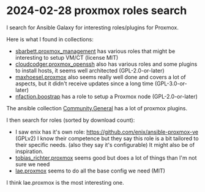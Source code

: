 # 2024-02-28 proxmox roles search

I search for Ansible Galaxy for interesting roles/plugins for Proxmox.

Here is what I found in collections:

* [sbarbett.proxmox_management](https://galaxy.ansible.com/ui/repo/published/sbarbett/proxmox_management) has various roles that might be interesting to setup VM/CT (license MIT)
* [cloudcodger.proxmox_openssh](https://galaxy.ansible.com/ui/repo/published/cloudcodger/proxmox_openssh) also has various roles and some plugins to install hosts, it seems well architected (GPL-2.0-or-later)
* [maxhoesel.proxmox](https://galaxy.ansible.com/ui/repo/published/maxhoesel/proxmox) also seems really well done and covers a lot of aspects,
  but it didn't receive updates since a long time (GPL-3.0-or-later)
* [nfaction.boostrap](https://galaxy.ansible.com/ui/repo/published/nfaction/boostrap) has a role to setup a Proxmox node (GPL-2.0-or-later)


The ansible collection [Community.General](https://docs.ansible.com/ansible/latest/collections/community/general/) has a lot of proxmox plugins.

I then search for roles (sorted by download count):
* I saw enix has it's own role: https://github.com/enix/ansible-proxmox-ve (GPLv2)
  I know their competence but they say this role is a bit tailored to their specific needs.
  (also they say it's configurable)
  It might also be of inspiration.
* [tobias_richter.proxmox](https://galaxy.ansible.com/ui/standalone/roles/tobias_richter/proxmox/) seems good but does a lot of things than I'm not sure we need
* [lae.proxmox](https://galaxy.ansible.com/ui/standalone/roles/lae/proxmox/) seems to do all the base config we need (MIT)

I think lae.proxmox is the most interesting one.


